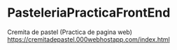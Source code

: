 # PasteleriaPracticaFrontEnd
Cremita de pastel (Practica de pagina web)
https://cremitadepastel.000webhostapp.com/index.html
